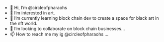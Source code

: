 - 👋 Hi, I’m @circleofpharaohs
- 👀 I’m interested in art.
- 🌱 I’m currently learning block chain dev to create a space for black art in the nft world.
- 💞️ I’m looking to collaborate on block chain businesses...
- 📫 How to reach me my ig @circleofpharaohs ...

<!---
circleofpharaohs/circleofpharaohs is a ✨ special ✨ repository because its `README.md` (this file) appears on your GitHub profile.
You can click the Preview link to take a look at your changes.
--->
